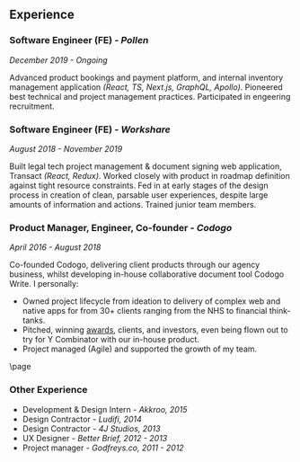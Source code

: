 ## Experience

### Software Engineer (FE) _- Pollen_

_December 2019 - Ongoing_

Advanced product bookings and payment platform, and internal inventory management application _(React, TS, Next.js, GraphQL, Apollo)_. Pioneered best technical and project management practices. Participated in engeering recruitment.

### Software Engineer (FE) _- Workshare_

_August 2018 - November 2019_

Built legal tech project management & document signing web application, Transact _(React, Redux)_. Worked closely with product in roadmap definition against tight resource constraints. Fed in at early stages of the design process in creation of clean, parsable user experiences, despite large amounts of information and actions. Trained junior team members.

### Product Manager, Engineer, Co-founder _- Codogo_

_April 2016 - August 2018_

Co-founded Codogo, delivering client products through our agency business, whilst developing in-house collaborative document tool Codogo Write. I personally:

- Owned project lifecycle from ideation to delivery of complex web and native apps for from 30+ clients ranging from the NHS to financial think-tanks.
- Pitched, winning [awards](http://bit.ly/35F6psY), clients, and investors, even being flown out to try for Y Combinator with our in-house product.
- Project managed (Agile) and supported the growth of my team.

\page

### Other Experience

- Development & Design Intern _- Akkroo, 2015_
- Design Contractor _- Ludifi, 2014_
- Design Contractor _- 4J Studios, 2013_
- UX Designer _- Better Brief, 2012 - 2013_
- Project manager _- Godfreys.co, 2011 - 2012_
